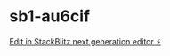 # sb1-au6cif

[Edit in StackBlitz next generation editor ⚡️](https://stackblitz.com/~/github.com/aleks44ai/sb1-au6cif)